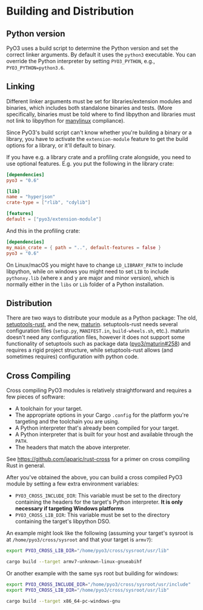 # Building and Distribution

## Python version

PyO3 uses a build script to determine the Python version and set the correct linker arguments. By default it uses the `python3` executable. You can override the Python interpreter by setting `PYO3_PYTHON`, e.g., `PYO3_PYTHON=python3.6`.

## Linking

Different linker arguments must be set for libraries/extension modules and binaries, which includes both standalone binaries and tests. (More specifically, binaries must be told where to find libpython and libraries must not link to libpython for [manylinux](https://www.python.org/dev/peps/pep-0513/) compliance).

Since PyO3's build script can't know whether you're building a binary or a library, you have to activate the `extension-module` feature to get the build options for a library, or it'll default to binary.

If you have e.g. a library crate and a profiling crate alongside, you need to use optional features. E.g. you put the following in the library crate:

```toml
[dependencies]
pyo3 = "0.6"

[lib]
name = "hyperjson"
crate-type = ["rlib", "cdylib"]

[features]
default = ["pyo3/extension-module"]
```

And this in the profiling crate:

```toml
[dependencies]
my_main_crate = { path = "..", default-features = false }
pyo3 = "0.6"
```

On Linux/macOS you might have to change `LD_LIBRARY_PATH` to include libpython, while on windows you might need to set `LIB` to include `pythonxy.lib` (where x and y are major and minor version), which is normally either in the `libs` or `Lib` folder of a Python installation.

## Distribution

There are two ways to distribute your module as a Python package: The old, [setuptools-rust](https://github.com/PyO3/setuptools-rust), and the new, [maturin](https://github.com/pyo3/maturin). setuptools-rust needs several configuration files (`setup.py`, `MANIFEST.in`, `build-wheels.sh`, etc.). maturin doesn't need any configuration files, however it does not support some functionality of setuptools such as package data ([pyo3/maturin#258](https://github.com/PyO3/maturin/issues/258)) and requires a rigid project structure, while setuptools-rust allows (and sometimes requires) configuration with python code.

## Cross Compiling

Cross compiling PyO3 modules is relatively straightforward and requires a few pieces of software:

* A toolchain for your target.
* The appropriate options in your Cargo `.config` for the platform you're targeting and the toolchain you are using.
* A Python interpreter that's already been compiled for your target.
* A Python interpreter that is built for your host and available through the `PATH`.
* The headers that match the above interpreter.

See https://github.com/japaric/rust-cross for a primer on cross compiling Rust in general.

After you've obtained the above, you can build a cross compiled PyO3 module by setting a few extra environment variables:

* `PYO3_CROSS_INCLUDE_DIR`: This variable must be set to the directory containing the headers for the target's Python interpreter. **It is only necessary if targeting Windows platforms**
* `PYO3_CROSS_LIB_DIR`: This variable must be set to the directory containing the target's libpython DSO.

An example might look like the following (assuming your target's sysroot is at `/home/pyo3/cross/sysroot` and that your target is `armv7`):

```sh
export PYO3_CROSS_LIB_DIR="/home/pyo3/cross/sysroot/usr/lib"

cargo build --target armv7-unknown-linux-gnueabihf
```

Or another example with the same sys root but building for windows:
```sh
export PYO3_CROSS_INCLUDE_DIR="/home/pyo3/cross/sysroot/usr/include"
export PYO3_CROSS_LIB_DIR="/home/pyo3/cross/sysroot/usr/lib"

cargo build --target x86_64-pc-windows-gnu
```